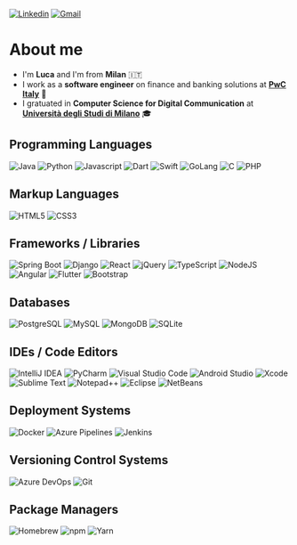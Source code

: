 [![Linkedin](https://img.shields.io/badge/Linkedin-%230077B5.svg?style=for-the-badge&logo=linkedin&logoColor=white)](https://www.linkedin.com/in/lucaarmetta/)
[![Gmail](https://img.shields.io/badge/Gmail-D14836?style=for-the-badge&logo=gmail&logoColor=white)](mailto:armetta.luca@gmail.com)

# About me

<ul>
  <li>I'm <b>Luca</b> and I'm from <b>Milan</b> 🇮🇹</li>
  <li>I work as a <b>software engineer</b> on finance and banking solutions at <a href="https://www.pwc.com/it/it.html"><b>PwC Italy</b></a> 💼</li>
  <li>I gratuated in <b>Computer Science for Digital Communication</b> at <a href="https://www.unimi.it/"><b>Università degli Studi di Milano</b></a> 🎓</li>
</ul>

## Programming Languages

![Java](https://img.shields.io/badge/Java-F99B28.svg?style=for-the-badge&logo=openjdk&logoColor=white)
![Python](https://img.shields.io/badge/Python-447DAE?style=for-the-badge&logo=python&logoColor=fff)
![Javascript](https://img.shields.io/badge/JavaScript-F7DF1E?style=for-the-badge&logo=javascript&logoColor=000)
![Dart](https://img.shields.io/badge/Dart-6DE6D5.svg?style=for-the-badge&logo=dart&logoColor=black)
![Swift](https://img.shields.io/badge/Swift-F54A2A?style=for-the-badge&logo=swift&logoColor=white)
![GoLang](https://img.shields.io/badge/Go-%2300ADD8.svg?style=for-the-badge&logo=go&logoColor=white)
![C](https://img.shields.io/badge/C-00599C?style=for-the-badge&logo=c&logoColor=white)
![PHP](https://img.shields.io/badge/php-%23777BB4.svg?style=for-the-badge&logo=php&logoColor=white)

## Markup Languages

![HTML5](https://img.shields.io/badge/HTML-%23E34F26.svg?style=for-the-badge&logo=html5&logoColor=white)
![CSS3](https://img.shields.io/badge/CSS-1572B6?style=for-the-badge&logo=css3&logoColor=fff)

## Frameworks / Libraries

![Spring Boot](https://img.shields.io/badge/Spring%20Boot-6DB33F?style=for-the-badge&logo=springboot&logoColor=fff)
![Django](https://img.shields.io/badge/django-%23092E20.svg?style=for-the-badge&logo=django&logoColor=white)
![React](https://img.shields.io/badge/React-%2320232a.svg?style=for-the-badge&logo=react&logoColor=%2361DAFB)
![jQuery](https://img.shields.io/badge/jQuery-0769AD?style=for-the-badge&logo=jquery&logoColor=fff)
![TypeScript](https://img.shields.io/badge/TypeScript-3178C6?style=for-the-badge&logo=typescript&logoColor=fff)
![NodeJS](https://img.shields.io/badge/Node.js-6DA55F?style=for-the-badge&logo=node.js&logoColor=white)
![Angular](https://img.shields.io/badge/Angular-%23DD0031.svg?style=for-the-badge&logo=angular&logoColor=white)
![Flutter](https://img.shields.io/badge/Flutter-02569B?style=for-the-badge&logo=flutter&logoColor=fff)
![Bootstrap](https://img.shields.io/badge/Bootstrap-7952B3?style=for-the-badge&logo=bootstrap&logoColor=fff)

## Databases

![PostgreSQL](https://img.shields.io/badge/Postgres-%23316192.svg?style=for-the-badge&logo=postgresql&logoColor=white)
![MySQL](https://img.shields.io/badge/MySQL-4479A1?style=for-the-badge&logo=mysql&logoColor=fff)
![MongoDB](https://img.shields.io/badge/MongoDB-%234ea94b.svg?style=for-the-badge&logo=mongodb&logoColor=white)
![SQLite](https://img.shields.io/badge/SQLite-%2307405e.svg?style=for-the-badge&logo=sqlite&logoColor=white)

## IDEs / Code Editors

![IntelliJ IDEA](https://img.shields.io/badge/IntelliJ%20IDEA-A163DC.svg?style=for-the-badge&logo=intellij-idea&logoColor=white)
![PyCharm](https://img.shields.io/badge/PyCharm-BEE684?style=for-the-badge&logo=PyCharm&logoColor=black)
![Visual Studio Code](https://custom-icon-badges.demolab.com/badge/Visual%20Studio%20Code-0078d7.svg?style=for-the-badge&logo=vsc&logoColor=white)
![Android Studio](https://img.shields.io/badge/Android_Studio-3DDC84?style=for-the-badge&logo=android-studio&logoColor=white)
![Xcode](https://img.shields.io/badge/Xcode-007ACC?style=for-the-badge&logo=Xcode&logoColor=white)
![Sublime Text](https://img.shields.io/badge/Sublime%20Text-%23575757.svg?style=for-the-badge&logo=sublime-text&logoColor=important)
![Notepad++](https://img.shields.io/badge/Notepad++-90E59A.svg?style=for-the-badge&logo=notepad%2b%2b&logoColor=black)
![Eclipse](https://img.shields.io/badge/Eclipse-FE7A16.svg?style=for-the-badge&logo=Eclipse&logoColor=white)
![NetBeans](https://img.shields.io/badge/NetBeans-1B6AC6.svg?style=for-the-badge&logo=apache-netbeans-ide&logoColor=white)

## Deployment Systems

![Docker](https://img.shields.io/badge/Docker-2496ED?style=for-the-badge&logo=docker&logoColor=fff)
![Azure Pipelines](https://img.shields.io/badge/Azure%20Pipelines-2560E0?style=for-the-badge&logo=azurepipelines&logoColor=fff)
![Jenkins](https://img.shields.io/badge/Jenkins-D24939?style=for-the-badge&logo=jenkins&logoColor=fff)

## Versioning Control Systems

![Azure DevOps](https://img.shields.io/badge/Azure%20DevOps-0078D7?style=for-the-badge&logo=azuredevops&logoColor=fff)
![Git](https://img.shields.io/badge/Git-F05032?style=for-the-badge&logo=git&logoColor=fff)

## Package Managers

![Homebrew](https://img.shields.io/badge/Homebrew-FBB040?style=for-the-badge&logo=homebrew&logoColor=black)
![npm](https://img.shields.io/badge/npm-CB3837?style=for-the-badge&logo=npm&logoColor=fff)
![Yarn](https://img.shields.io/badge/Yarn-2C8EBB?style=for-the-badge&logo=yarn&logoColor=fff)
